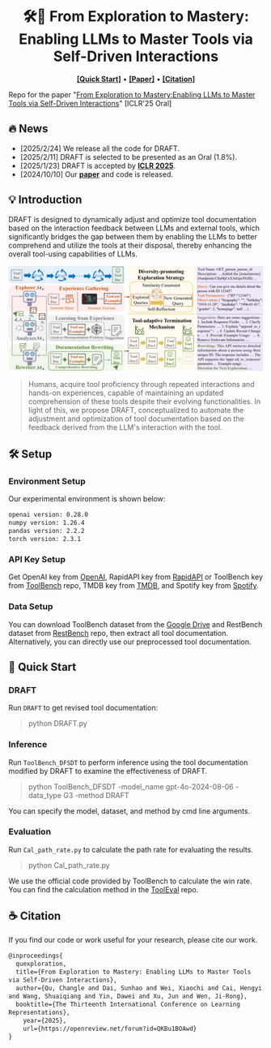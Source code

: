<h1 align="center">🛠️🤖 From Exploration to Mastery:
<br>
Enabling LLMs to Master Tools via Self-Driven Interactions

</h1>
<p align="center">
  <a href="#-quick-start"><b>[Quick Start]</b></a> •
  <a href="https://arxiv.org/pdf/2410.08197"><b>[Paper]</b></a> •
  <a href="#%EF%B8%8F-citation"><b>[Citation]</b></a>
</p>

Repo for the paper "[From Exploration to Mastery:Enabling LLMs to Master Tools via Self-Driven Interactions](https://arxiv.org/abs/2410.08197)" [ICLR'25 Oral]

## 🔥 News

- [2025/2/24] We release all the code for DRAFT.
- [2025/2/11] DRAFT is selected to be presented as an Oral (1.8%).
- [2025/1/23]  DRAFT is accepted by [**ICLR 2025**](https://iclr.cc/).
- [2024/10/10] Our [**paper**](https://arxiv.org/abs/2410.08197) and code is released.

## 💡 Introduction

DRAFT is designed to dynamically adjust and optimize tool documentation based on the interaction feedback between LLMs and external tools, which significantly bridges the gap between them by enabling the LLMs to better comprehend and utilize the tools at their disposal, thereby enhancing the overall tool-using capabilities of LLMs.

<p align="center">
    <img src="./images/framework.png" width="1000">
</p>

> Humans, acquire tool proficiency through repeated interactions and hands-on experiences, capable of maintaining an updated comprehension of these tools despite their evolving functionalities. In light of this, we propose DRAFT, conceptualized to automate the adjustment and optimization of tool documentation based on the feedback derived from the LLM's interaction with the tool.

## 🛠️ Setup

### Environment Setup


Our experimental environment is shown below:

```
openai version: 0.28.0
numpy version: 1.26.4
pandas version: 2.2.2
torch version: 2.3.1
```

### API Key Setup

Get OpenAI key from [OpenAI](https://platform.openai.com/playground/chat), RapidAPI key from [RapidAPI](https://rapidapi.com/hub) or ToolBench key from [ToolBench](https://github.com/OpenBMB/ToolBench) repo, TMDB key from [TMDB](https://developer.themoviedb.org/reference/intro/getting-started), and Spotify key from [Spotify](https://developer.spotify.com/documentation/web-api).

### Data Setup

You can download ToolBench dataset from the [Google Drive](https://drive.google.com/drive/folders/1yBUQ732mPu-KclJnuQELEhtKakdXFc3J) and RestBench dataset from [RestBench](https://github.com/Yifan-Song793/RestGPT) repo, then extract all tool documentation. Alternatively, you can directly use our preprocessed tool documentation.

## 🚀 Quick Start

### DRAFT

Run `DRAFT` to get revised tool documentation:

> python DRAFT.py

### Inference

Run `ToolBench_DFSDT` to perform inference using the tool documentation modified by DRAFT to examine the effectiveness of DRAFT.

> python ToolBench\_DFSDT -model\_name gpt-4o-2024-08-06 -data\_type G3 -method DRAFT

You can specify the model, dataset, and method by cmd line arguments.
### Evaluation

Run `Cal_path_rate.py` to calculate the path rate for evaluating the results.

> python Cal_path_rate.py

We use the official code provided by ToolBench to calculate the win rate. You can find the calculation method in the [ToolEval](https://github.com/OpenBMB/ToolBench/blob/master/toolbench/tooleval/README.md) repo.


## ☕️ Citation
If you find our code or work useful for your research, please cite our work.
```
@inproceedings{
  quexploration,
  title={From Exploration to Mastery: Enabling LLMs to Master Tools via Self-Driven Interactions},
  author={Qu, Changle and Dai, Sunhao and Wei, Xiaochi and Cai, Hengyi and Wang, Shuaiqiang and Yin, Dawei and Xu, Jun and Wen, Ji-Rong},
  booktitle={The Thirteenth International Conference on Learning Representations},
    year={2025},
    url={https://openreview.net/forum?id=QKBu1BOAwd}
}
```
